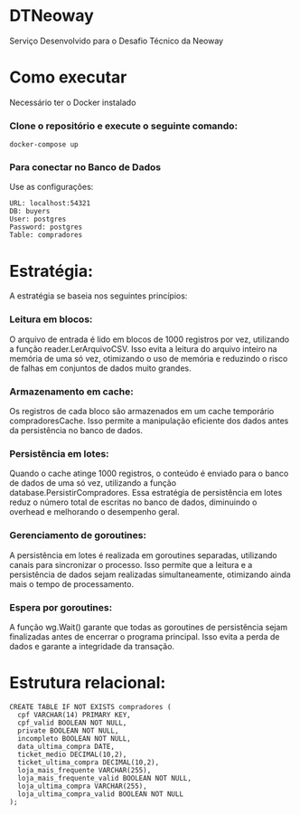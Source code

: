 # DTNeoway

Serviço Desenvolvido para o Desafio Técnico da Neoway

# Como executar

Necessário ter o Docker instalado

### Clone o repositório e execute o seguinte comando:

```
docker-compose up
```

### Para conectar no Banco de Dados

Use as configurações:

```
URL: localhost:54321
DB: buyers
User: postgres
Password: postgres
Table: compradores
```

# Estratégia:

A estratégia se baseia nos seguintes princípios:

### Leitura em blocos: 
O arquivo de entrada é lido em blocos de 1000 registros por vez, utilizando a função reader.LerArquivoCSV. Isso evita a leitura do arquivo inteiro na memória de uma só vez, otimizando o uso de memória e reduzindo o risco de falhas em conjuntos de dados muito grandes.

### Armazenamento em cache: 
Os registros de cada bloco são armazenados em um cache temporário compradoresCache. Isso permite a manipulação eficiente dos dados antes da persistência no banco de dados.

### Persistência em lotes: 
Quando o cache atinge 1000 registros, o conteúdo é enviado para o banco de dados de uma só vez, utilizando a função database.PersistirCompradores. Essa estratégia de persistência em lotes reduz o número total de escritas no banco de dados, diminuindo o overhead e melhorando o desempenho geral.

### Gerenciamento de goroutines: 
A persistência em lotes é realizada em goroutines separadas, utilizando canais para sincronizar o processo. Isso permite que a leitura e a persistência de dados sejam realizadas simultaneamente, otimizando ainda mais o tempo de processamento.

### Espera por goroutines: 
A função wg.Wait() garante que todas as goroutines de persistência sejam finalizadas antes de encerrar o programa principal. Isso evita a perda de dados e garante a integridade da transação.



# Estrutura relacional: 

```
CREATE TABLE IF NOT EXISTS compradores (
  cpf VARCHAR(14) PRIMARY KEY,
  cpf_valid BOOLEAN NOT NULL,
  private BOOLEAN NOT NULL,
  incompleto BOOLEAN NOT NULL,
  data_ultima_compra DATE,
  ticket_medio DECIMAL(10,2),
  ticket_ultima_compra DECIMAL(10,2),
  loja_mais_frequente VARCHAR(255),
  loja_mais_frequente_valid BOOLEAN NOT NULL,
  loja_ultima_compra VARCHAR(255),
  loja_ultima_compra_valid BOOLEAN NOT NULL
);

```

